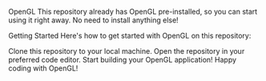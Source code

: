 OpenGL
This repository already has OpenGL pre-installed, so you can start using it right away. No need to install anything else!

Getting Started
Here's how to get started with OpenGL on this repository:

Clone this repository to your local machine.
Open the repository in your preferred code editor.
Start building your OpenGL application!
Happy coding with OpenGL!
